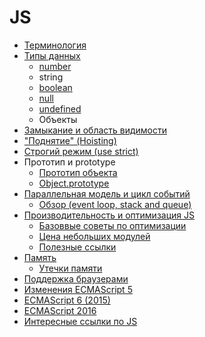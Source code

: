 # JS

* [Терминология](terminology.md)
* [Типы данных](types/README.md)
  * [number](types/number.md)
  * string
  * [boolean](types/boolean.md)
  * [null](types/null.md)
  * [undefined](types/undefined.md)
  * Объекты
* [Замыкание и область видимости](closure-and-scope.md)
* ["Поднятие" (Hoisting)](hoisting.md)
* [Строгий режим (use strict)](strict-mode.md)
* Прототип и prototype
  * [Прототип объекта](proto.md)
  * [Object.prototype](prototype.md)
* [Параллельная модель и цикл событий](event-loop/README.md)
  * [Обзор (event loop, stack and queue)](event-loop/event-loop.md)
* [Производительность и оптимизация JS](performance/README.md)
  * [Базоввые советы по оптимизации](performance/base-optimisations.md)
  * [Цена небольших модулей](performance/cost-of-small-modules.md)
  * [Полезные ссылки](performance/links.md)
* [Память](memory/README.md)
  * [Утечки памяти](memory/leaks.md)
* [Поддержка браузерами](support.md)
* [Изменения ECMAScript 5](es5.md)
* [ECMAScript 6 (2015)](es6.md)
* [ECMAScript 2016](es2016.md)
* [Интересные ссылки по JS](links.md)
